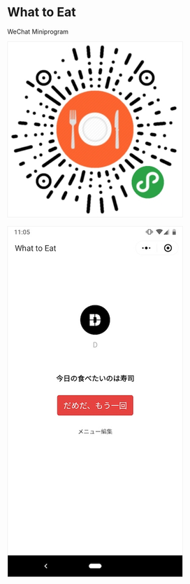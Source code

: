 # What to Eat

WeChat Miniprogram

<img src="https://github.com/dongri/what-to-eat/blob/master/images/qrcode.jpg?raw=true" style="width: 400px !important;border: 1px solid #eee !important;">
<br/><br/>
<img src="https://github.com/dongri/what-to-eat/blob/master/images/weixin-miniprogram.jpg?raw=true" style="width: 400px !important; border: 1px solid #eee !important;">